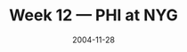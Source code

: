 ---
layout: game
title: Week 12 — PHI at NYG
season: 2004
game_id: 2004_12_PHI_NYG
week: 12
date: 2004-11-28
home_team: NYG
away_team: PHI
final_home: 6
final_away: 27
pbp_url: /assets/data/pbp/2004/2004_12_PHI_NYG.csv.gz
---